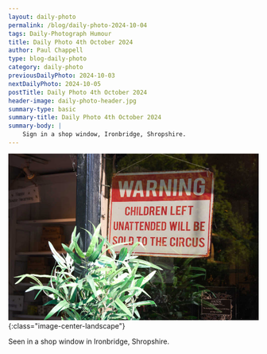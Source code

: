 ```yaml
---
layout: daily-photo
permalink: /blog/daily-photo-2024-10-04
tags: Daily-Photograph Humour
title: Daily Photo 4th October 2024
author: Paul Chappell
type: blog-daily-photo
category: daily-photo
previousDailyPhoto: 2024-10-03
nextDailyPhoto: 2024-10-05
postTitle: Daily Photo 4th October 2024
header-image: daily-photo-header.jpg
summary-type: basic
summary-title: Daily Photo 4th October 2024
summary-body: |
    Sign in a shop window, Ironbridge, Shropshire.
---
```

![Todays daily photograph](/content/posts/2024/10/day-photo-04.jpg){:class="image-center-landscape"}

Seen in a shop window in Ironbridge, Shropshire.


